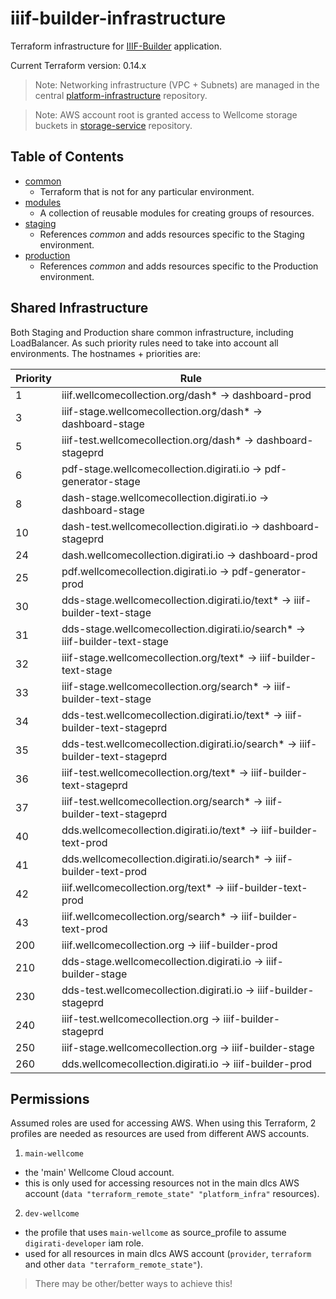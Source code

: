 # iiif-builder-infrastructure

Terraform infrastructure for [IIIF-Builder](https://github.com/wellcomecollection/iiif-builder) application.

Current Terraform version: 0.14.x

> Note: Networking infrastructure (VPC + Subnets) are managed in the central [platform-infrastructure](https://github.com/wellcomecollection/platform-infrastructure/) repository.

> Note: AWS account root is granted access to Wellcome storage buckets in [storage-service](https://github.com/wellcomecollection/storage-service/) repository.

## Table of Contents

* [common](/infrastructure/common/readme.md)
  * Terraform that is not for any particular environment.
* [modules](/infrastructure/modules)
  * A collection of reusable modules for creating groups of resources.
* [staging](/infrastructure/staging)
  * References _common_ and adds resources specific to the Staging environment.
* [production](/infrastructure/production)
  * References _common_ and adds resources specific to the Production environment.

## Shared Infrastructure

Both Staging and Production share common infrastructure, including LoadBalancer. As such priority rules need to take into account all environments. The hostnames + priorities are:

| Priority | Rule                                                                          |
|----------|-------------------------------------------------------------------------------|
| 1        | iiif.wellcomecollection.org/dash* -> dashboard-prod                           |
| 3        | iiif-stage.wellcomecollection.org/dash* -> dashboard-stage                    |
| 5        | iiif-test.wellcomecollection.org/dash* -> dashboard-stageprd                  |
| 6        | pdf-stage.wellcomecollection.digirati.io -> pdf-generator-stage               |
| 8        | dash-stage.wellcomecollection.digirati.io -> dashboard-stage                  |
| 10       | dash-test.wellcomecollection.digirati.io -> dashboard-stageprd                |
| 24       | dash.wellcomecollection.digirati.io -> dashboard-prod                         |
| 25       | pdf.wellcomecollection.digirati.io -> pdf-generator-prod                      |
| 30       | dds-stage.wellcomecollection.digirati.io/text* -> iiif-builder-text-stage     |
| 31       | dds-stage.wellcomecollection.digirati.io/search* -> iiif-builder-text-stage   |
| 32       | iiif-stage.wellcomecollection.org/text* -> iiif-builder-text-stage            |
| 33       | iiif-stage.wellcomecollection.org/search* -> iiif-builder-text-stage          |
| 34       | dds-test.wellcomecollection.digirati.io/text* -> iiif-builder-text-stageprd   |
| 35       | dds-test.wellcomecollection.digirati.io/search* -> iiif-builder-text-stageprd |
| 36       | iiif-test.wellcomecollection.org/text* -> iiif-builder-text-stageprd          |
| 37       | iiif-test.wellcomecollection.org/search* -> iiif-builder-text-stageprd        |
| 40       | dds.wellcomecollection.digirati.io/text* -> iiif-builder-text-prod            |
| 41       | dds.wellcomecollection.digirati.io/search* -> iiif-builder-text-prod          |
| 42       | iiif.wellcomecollection.org/text* -> iiif-builder-text-prod                   |
| 43       | iiif.wellcomecollection.org/search* -> iiif-builder-text-prod                 |
| 200      | iiif.wellcomecollection.org -> iiif-builder-prod                              |
| 210      | dds-stage.wellcomecollection.digirati.io -> iiif-builder-stage                |
| 230      | dds-test.wellcomecollection.digirati.io -> iiif-builder-stageprd              |
| 240      | iiif-test.wellcomecollection.org -> iiif-builder-stageprd                     |
| 250      | iiif-stage.wellcomecollection.org -> iiif-builder-stage                       |
| 260      | dds.wellcomecollection.digirati.io -> iiif-builder-prod                       |

## Permissions

Assumed roles are used for accessing AWS. When using this Terraform, 2 profiles are needed as resources are used from different AWS accounts.

1. `main-wellcome` 
  - the 'main' Wellcome Cloud account. 
  - this is only used for accessing resources not in the main dlcs AWS account (`data "terraform_remote_state" "platform_infra"` resources).
2. `dev-wellcome` 
  - the profile that uses `main-wellcome` as source_profile to assume `digirati-developer` iam role. 
  - used for all resources in main dlcs AWS account (`provider`, `terraform` and other `data "terraform_remote_state"`).

> There may be other/better ways to achieve this!

